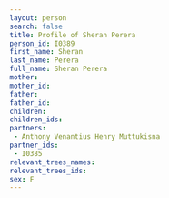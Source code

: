 ```yaml
---
layout: person
search: false
title: Profile of Sheran Perera
person_id: I0389
first_name: Sheran
last_name: Perera
full_name: Sheran Perera
mother: 
mother_id: 
father: 
father_id: 
children:
children_ids:
partners:
 - Anthony Venantius Henry Muttukisna
partner_ids:
 - I0385
relevant_trees_names:
relevant_trees_ids:
sex: F
---
```


